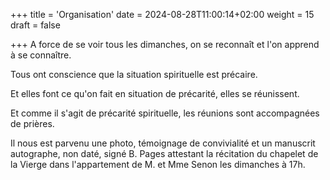 +++
title = 'Organisation'
date = 2024-08-28T11:00:14+02:00
weight = 15
draft = false

+++
A force de se voir tous les dimanches, on se reconnaît et l'on apprend à se connaître.

Tous ont conscience que la situation spirituelle est précaire.

Et elles font ce qu'on fait en situation de précarité, elles se réunissent.

Et comme il s'agit de précarité spirituelle, les réunions sont accompagnées de prières.

Il nous est parvenu une photo, témoignage de convivialité et un manuscrit autographe, non daté, signé B. Pages attestant la récitation du chapelet de la Vierge dans l'appartement de M. et Mme Senon  les dimanches à 17h.


 